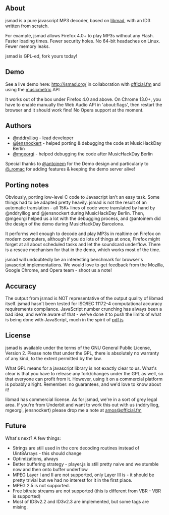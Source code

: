 ## About

jsmad is a pure javascript MP3 decoder, based on [libmad](http://www.underbit.com/products/mad/), with an ID3 written from scratch.

For example, jsmad allows Firefox 4.0+ to play MP3s without any Flash. Faster loading times. Fewer security holes. No 64-bit headaches on Linux. Fewer memory leaks.

jsmad is GPL-ed, fork yours today!

## Demo

See a live demo here: http://jsmad.org/ in collaboration with [official.fm](http://official.fm/) and using the [musicmetric](http://musicmetric.com/) API

It works out of the box under Firefox 4.0 and above. On Chrome 13.0+, you have to enable manually the Web Audio API in 'about:flags', then restart the browser and it should work fine! No Opera support at the moment.

## Authors

  * [@nddrylliog](http://twitter.com/nddrylliog) - lead developer
  * [@jensnockert](http://twitter.com/jensnockert) - helped porting & debugging the code at MusicHackDay Berlin
  * [@mgeorgi](http://twitter.com/mgeorgi) - helped debugging the code after MusicHackDay Berlin

Special thanks to [@antoinem](http://twitter.com/antoinem) for the Demo design and particularly to [@_romac](http://twitter.com/_romac) for adding features & keeping the demo server alive!

## Porting notes

Obviously, porting low-level C code to Javascript isn't an easy task. Some things had to be 
adapted pretty heavily. jsmad is not the result of an automatic translation - all 15K+ lines
of code were translated by hand by @nddrylliog and @jensnockert during MusicHackDay Berlin.
Then, @mgeorgi helped us a lot with the debugging process, and @antoinem did the design of the demo
during MusicHackDay Barcelona.

It performs well enough to decode and play MP3s in realtime on Firefox on modern computers,
although if you do lots of things at once, Firefox might forget at all about scheduled tasks
and let the soundcard underflow. There is a rescue mechanism for that in the demo, which works
most of the time.

jsmad will undoubtedly be an interesting benchmark for browser's javascript implementations.
We would love to get feedback from the Mozilla, Google Chrome, and Opera team - shoot us a note!

## Accuracy

The output from jsmad is NOT representative of the output quality of libmad itself. jsmad hasn't been
tested for ISO/IEC 11172-4 computational accuracy requirements compliance. JavaScript number crunching
has always been a bad idea, and we're aware of that - we've done it to push the limits of what is being
done with JavaScript, much in the spirit of [pdf.js](https://github.com/andreasgal/pdf.js)

## License

jsmad is available under the terms of the GNU General Public License, Version 2. Please note that
under the GPL, there is absolutely no warranty of any kind, to the extent permitted by the law.

What GPL means for a javascript library is not exactly clear to us. What's clear is that you have
to release any fork/changes under the GPL as well, so that everyone can profit from it. However,
using it on a commercial platform is pobably alright. Remember: no guarantees, and we'd love to know
about it!

libmad has commercial license. As for jsmad, we're in a sort of grey legal area. If you're from
Underbit and want to work this out with us (nddrylliog, mgeorgi, jensnockert) please drop me a note
at amos@official.fm

## Future

What's next? A few things:

  - Strings are still used in the core decoding routines instead of Uint8Arrays - this should change
  - Optimizations, always
  - Better buffering strategy - player.js is still pretty naive and we stumble now and then onto buffer underflow
  - MPEG Layer I and II are not supported, only Layer III is - it should be pretty trivial but we had no interest for it in the first place.
  - MPEG 2.5 is not supported.
  - Free bitrate streams are not supported (this is different from VBR - VBR is supported)
  - Most of ID3v2.2 and ID3v2.3 are implemented, but some tags are mising.
